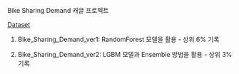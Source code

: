 Bike Sharing Demand 캐글 프로젝트

[Dataset](https://www.kaggle.com/c/bike-sharing-demand/data)


1. Bike_Sharing_Demand_ver1: RandomForest 모델을 활용 - 상위 6% 기록
  

2. Bike_Sharing_Demand_ver2: LGBM 모델과 Ensemble 방법을 활용 - 상위 3%기록
